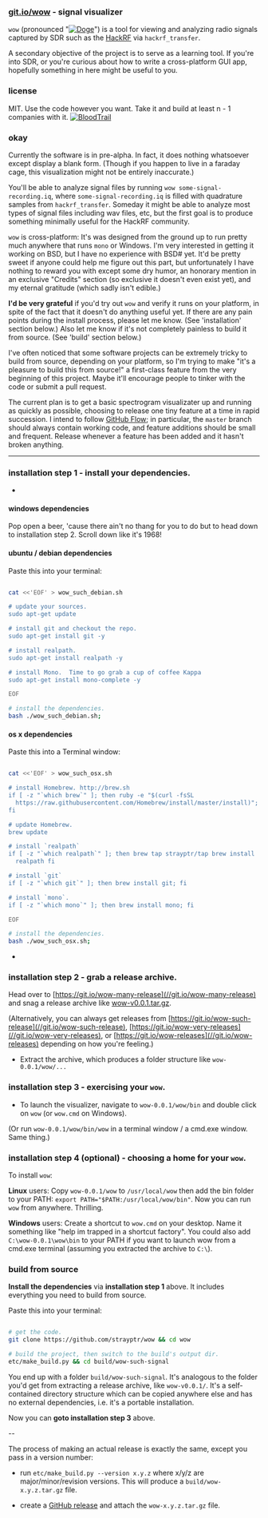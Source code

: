 
### [git.io/wow](https://git.io/wow) - signal visualizer

`wow` (pronounced "[![Doge](https://git.io/Doge)](//git.io/memes)") is
a tool for viewing and analyzing radio signals captured by SDR such
as the [HackRF](https://github.com/mossmann/hackrf) via
`hackrf_transfer`.

A secondary objective of the project is to serve as a learning tool.
If you're into SDR, or you're curious about how to write a
  cross-platform GUI app, hopefully something in here might be useful
  to you.  


### license

MIT.  Use the code however you want.  Take it and build at least n - 1
companies with it.
[![BloodTrail](https://git.io/BloodTrail)](//git.io/memes)

### okay

Currently the software is in pre-alpha.  In fact, it does nothing
whatsoever except display a blank form.  (Though if you happen to live
in a faraday cage, this visualization might not be entirely
inaccurate.)

You'll be able to analyze signal files by running `wow
some-signal-recording.iq`, where `some-signal-recording.iq` is filled
with quadrature samples from `hackrf_transfer`. Someday it might be
able to analyze most types of signal files including wav files, etc,
but the first goal is to produce something minimally useful for the
HackRF community. 

`wow` is cross-platform: It's was designed from the ground up to run
pretty much anywhere that runs `mono` or Windows.  I'm very interested
in getting it working on BSD, but I have no experience with BSD# yet.
It'd be pretty sweet if anyone could help me figure out this part, but
unfortunately I have nothing to reward you with except some dry humor,
an honorary mention in an exclusive "Credits" section (so exclusive it
doesn't even exist yet), and my eternal gratitude (which sadly isn't
edible.)

**I'd be very grateful** if you'd try out `wow` and verify it runs on
your platform, in spite of the fact that it doesn't do anything useful
yet.  If there are any pain points during the install process, please
let me know.  (See 'installation' section below.)  Also let me know if
it's not completely painless to build it from source.  (See 'build'
section below.)

I've often noticed that some software projects can be extremely tricky
to build from source, depending on your platform, so I'm trying to
make "it's a pleasure to build this from source!" a first-class
feature from the very beginning of this project.  Maybe it'll
encourage people to tinker with the code or submit a pull request.

The current plan is to get a basic spectrogram visualizater up and
running as quickly as possible, choosing to release one tiny feature
at a time in rapid succession.  I intend to follow [GitHub
Flow](https://guides.github.com/introduction/flow/); in particular,
the `master` branch should always contain working code, and feature
additions should be small and frequent.  Release whenever a feature
has been added and it hasn't broken anything.

---

### installation step 1 - install your dependencies.

-

#### windows dependencies

Pop open a beer, 'cause there ain't no thang for you to do but to head
down to installation step 2.  Scroll down like it's 1968!


#### ubuntu / debian dependencies

Paste this into your terminal:

```bash

cat <<'EOF' > wow_such_debian.sh

# update your sources.
sudo apt-get update

# install git and checkout the repo.
sudo apt-get install git -y

# install realpath.
sudo apt-get install realpath -y

# install Mono.  Time to go grab a cup of coffee Kappa
sudo apt-get install mono-complete -y

EOF

# install the dependencies.
bash ./wow_such_debian.sh;

```



#### os x dependencies

Paste this into a Terminal window:

```bash

cat <<'EOF' > wow_such_osx.sh

# install Homebrew. http://brew.sh
if [ -z "`which brew`" ]; then ruby -e "$(curl -fsSL
  https://raw.githubusercontent.com/Homebrew/install/master/install)";
fi

# update Homebrew.
brew update

# install `realpath`
if [ -z "`which realpath`" ]; then brew tap strayptr/tap brew install
  realpath fi

# install `git`
if [ -z "`which git`" ]; then brew install git; fi

# install `mono`.
if [ -z "`which mono`" ]; then brew install mono; fi

EOF

# install the dependencies.
bash ./wow_such_osx.sh;

```

-

### installation step 2 - grab a release archive.

Head over to [https://git.io/wow-many-release](//git.io/wow-many-release) and
snag a release archive like
[wow-v0.0.1.tar.gz](https://github.com/strayptr/wow/releases/download/v0.0.1-alpha/wow-0.0.1.tar.gz).

(Alternatively, you can always get releases from
[https://git.io/wow-such-release](//git.io/wow-such-release),
[https://git.io/wow-very-releases](//git.io/wow-very-releases), or
[https://git.io/wow-releases](//git.io/wow-releases) depending on how you're
feeling.)

- Extract the archive, which produces a folder structure like
`wow-0.0.1/wow/...`

### installation step 3 - exercising your `wow`.

- To launch the visualizer, navigate to `wow-0.0.1/wow/bin` and
double click on `wow` (or `wow.cmd` on Windows).

(Or run `wow-0.0.1/wow/bin/wow` in a terminal window / a cmd.exe
window.  Same thing.)

### installation step 4 (optional) - choosing a home for your `wow`.

To install `wow`:

**Linux** users: Copy `wow-0.0.1/wow` to `/usr/local/wow` then add
the bin folder to your PATH: `export PATH="$PATH:/usr/local/wow/bin"`.
Now you can run `wow` from anywhere.  Thrilling.

**Windows** users: Create a shortcut to `wow.cmd` on your desktop.
Name it something like "help im trapped in a shortcut factory".  You
could also add `C:\wow-0.0.1\wow\bin` to your PATH if you want to
launch wow from a cmd.exe terminal (assuming you extracted the archive
to `C:\`).

### build from source

**Install the dependencies** via **installation step 1** above.  It
includes everything you need to build from source.

Paste this into your terminal:

```bash

# get the code.
git clone https://github.com/strayptr/wow && cd wow

# build the project, then switch to the build's output dir.
etc/make_build.py && cd build/wow-such-signal

```

You end up with a folder `build/wow-such-signal`.  It's analogous to
the folder you'd get from extracting a release archive, like
`wow-v0.0.1/`.  It's a self-contained directory structure which can be
copied anywhere else and has no external dependencies, i.e. it's a
portable installation.

Now you can **goto installation step 3** above.

--

The process of making an actual release is exactly the same, except
you pass in a version number:

- run `etc/make_build.py --version x.y.z` where x/y/z are
major/minor/revision versions.  This will produce a
`build/wow-x.y.z.tar.gz` file.
  
- create a [GitHub
release](https://github.com/blog/1547-release-your-software) and
attach the `wow-x.y.z.tar.gz` file.



